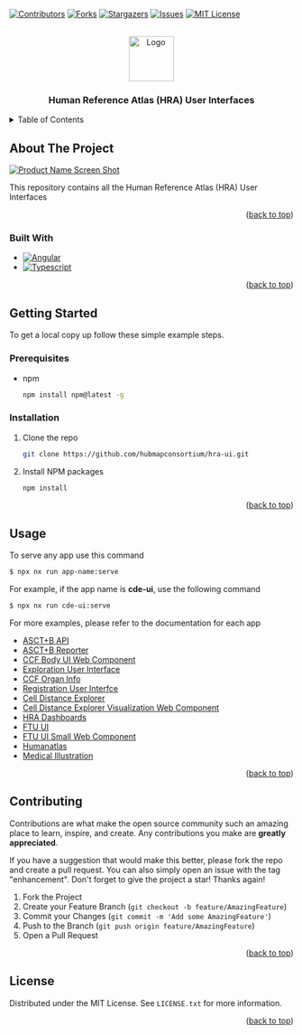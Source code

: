 <a id="readme-top"></a>

<!-- PROJECT SHIELDS -->
<!--
*** I'm using markdown "reference style" links for readability.
*** Reference links are enclosed in brackets [ ] instead of parentheses ( ).
*** See the bottom of this document for the declaration of the reference variables
*** for contributors-url, forks-url, etc. This is an optional, concise syntax you may use.
*** https://www.markdownguide.org/basic-syntax/#reference-style-links
-->

[![Contributors][contributors-shield]][contributors-url]
[![Forks][forks-shield]][forks-url]
[![Stargazers][stars-shield]][stars-url]
[![Issues][issues-shield]][issues-url]
[![MIT License][license-shield]][license-url]

<!-- PROJECT LOGO -->
<br />
<div align="center">
  <a href="https://github.com/othneildrew/Best-README-Template">
    <img src="images/logo.png" alt="Logo" width="80" height="80">
  </a>

  <h3 align="center">Human Reference Atlas (HRA) User Interfaces</h3>
</div>

<!-- TABLE OF CONTENTS -->
<details>
  <summary>Table of Contents</summary>
  <ol>
    <li>
      <a href="#about-the-project">About The Project</a>
      <ul>
        <li><a href="#built-with">Built With</a></li>
      </ul>
    </li>
    <li>
      <a href="#getting-started">Getting Started</a>
      <ul>
        <li><a href="#prerequisites">Prerequisites</a></li>
        <li><a href="#installation">Installation</a></li>
      </ul>
    </li>
    <li><a href="#usage">Usage</a></li>
    <li><a href="#contributing">Contributing</a></li>
    <li><a href="#license">License</a></li>
  </ol>
</details>

<!-- ABOUT THE PROJECT -->

## About The Project

[![Product Name Screen Shot][product-screenshot]](https://example.com)

This repository contains all the Human Reference Atlas (HRA) User Interfaces

<p align="right">(<a href="#readme-top">back to top</a>)</p>

### Built With

- [![Angular][Angular.io]][Angular-url]
- [![Typescript][Typescript.io]][Typescript-url]

<p align="right">(<a href="#readme-top">back to top</a>)</p>

<!-- GETTING STARTED -->

## Getting Started

To get a local copy up follow these simple example steps.

### Prerequisites

- npm
  ```sh
  npm install npm@latest -g
  ```

### Installation

1. Clone the repo
   ```sh
   git clone https://github.com/hubmapconsortium/hra-ui.git
   ```
2. Install NPM packages
   ```sh
   npm install
   ```

<p align="right">(<a href="#readme-top">back to top</a>)</p>

<!-- USAGE EXAMPLES -->

## Usage

To serve any app use this command

```sh
$ npx nx run app-name:serve
```

For example, if the app name is **cde-ui**, use the following command

```sh
$ npx nx run cde-ui:serve
```

For more examples, please refer to the documentation for each app

- [ASCT+B API](./apps/asctb-api/README.md)
- [ASCT+B Reporter](./apps/asctb-reporter/README.md)
- [CCF Body UI Web Component](./apps/ccf-body-ui-wc/README.md)
- [Exploration User Interface](./apps/ccf-eui/README.md)
- [CCF Organ Info](./apps/ccf-organ-info/README.md)
- [Registration User Interfce](./apps/ccf-rui/README.md)
- [Cell Distance Explorer](./apps/cde-ui/README.md)
- [Cell Distance Explorer Visualization Web Component](./apps/cde-visualization-wc/README.md)
- [HRA Dashboards](./apps/dashboard-ui/README.md)
- [FTU UI](./apps/ftu-ui/README.md)
- [FTU UI Small Web Component](./apps/ftu-ui-small-wc/README.md)
- [Humanatlas](./apps/humanatlas.io/README.md)
- [Medical Illustration](./apps/medical-illustration/README.md)

<p align="right">(<a href="#readme-top">back to top</a>)</p>

<!-- CONTRIBUTING -->

## Contributing

Contributions are what make the open source community such an amazing place to learn, inspire, and create. Any contributions you make are **greatly appreciated**.

If you have a suggestion that would make this better, please fork the repo and create a pull request. You can also simply open an issue with the tag "enhancement".
Don't forget to give the project a star! Thanks again!

1. Fork the Project
2. Create your Feature Branch (`git checkout -b feature/AmazingFeature`)
3. Commit your Changes (`git commit -m 'Add some AmazingFeature'`)
4. Push to the Branch (`git push origin feature/AmazingFeature`)
5. Open a Pull Request

<p align="right">(<a href="#readme-top">back to top</a>)</p>

<!-- LICENSE -->

## License

Distributed under the MIT License. See `LICENSE.txt` for more information.

<p align="right">(<a href="#readme-top">back to top</a>)</p>

<!-- MARKDOWN LINKS & IMAGES -->
<!-- https://www.markdownguide.org/basic-syntax/#reference-style-links -->

[contributors-shield]: https://img.shields.io/github/contributors/hubmapconsortium/hra-ui?style=for-the-badge
[contributors-url]: https://github.com/hubmapconsortium/hra-ui/graphs/contributors
[forks-shield]: https://img.shields.io/github/forks/hubmapconsortium/hra-ui?style=for-the-badge
[forks-url]: https://github.com/hubmapconsortium/hra-ui/network/members
[stars-shield]: https://img.shields.io/github/stars/hubmapconsortium/hra-ui?style=for-the-badge
[stars-url]: https://github.com/hubmapconsortium/hra-ui/stargazers
[issues-shield]: https://img.shields.io/github/issues/hubmapconsortium/hra-ui?style=for-the-badge
[issues-url]: https://github.com/hubmapconsortium/hra-ui/issues
[license-shield]: https://img.shields.io/github/license/hubmapconsortium/hra-ui?style=for-the-badge
[license-url]: https://github.com/hubmapconsortium/hra-ui/blob/main/LICENSE
[product-screenshot]: images/screenshot.png
[Angular.io]: https://img.shields.io/badge/Angular-DD0031?style=for-the-badge&logo=angular&logoColor=white
[Angular-url]: https://angular.io/
[Typescript.io]: https://shields.io/badge/TypeScript-3178C6?logo=TypeScript&logoColor=FFF&style=for-the-badge&logoSize=amg
[Typescript-url]: https://www.typescriptlang.org/
